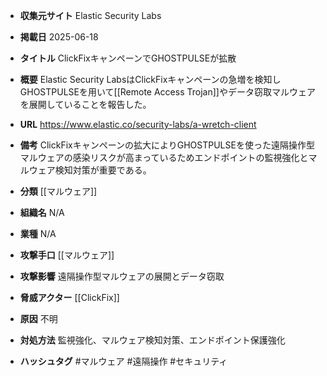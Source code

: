 - **収集元サイト**
Elastic Security Labs

- **掲載日**
2025-06-18

- **タイトル**
ClickFixキャンペーンでGHOSTPULSEが拡散

- **概要**
Elastic Security LabsはClickFixキャンペーンの急増を検知しGHOSTPULSEを用いて[[Remote Access Trojan]]やデータ窃取マルウェアを展開していることを報告した。

- **URL**
https://www.elastic.co/security-labs/a-wretch-client

- **備考**
ClickFixキャンペーンの拡大によりGHOSTPULSEを使った遠隔操作型マルウェアの感染リスクが高まっているためエンドポイントの監視強化とマルウェア検知対策が重要である。

- **分類**
[[マルウェア]]

- **組織名**
N/A

- **業種**
N/A

- **攻撃手口**
[[マルウェア]]

- **攻撃影響**
遠隔操作型マルウェアの展開とデータ窃取

- **脅威アクター**
[[ClickFix]]

- **原因**
不明

- **対処方法**
監視強化、マルウェア検知対策、エンドポイント保護強化

- **ハッシュタグ**
#マルウェア #遠隔操作 #セキュリティ
